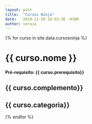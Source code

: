 ```yaml
---
layout: post
title:  "Cursos Ninja"
date:   2019-11-20 18:55:36 -0300
author: soraia
---
```


<div id="fiap"></div>
 {% for curso in site.data.cursosninja %}

<h1 class="post-title">{{ curso.nome }}</h1>
<h4>Pré-requisito: {{ curso.prerequisito}}</h4>
<h2>{{ curso.complemento}}</h2>
<h2>{{ curso.categoria}}</h2>

 {% endfor %}      